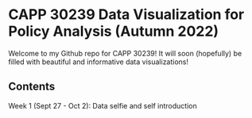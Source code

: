 # CAPP 30239 Data Visualization for Policy Analysis (Autumn 2022)
Welcome to my Github repo for CAPP 30239! It will soon (hopefully) be filled 
with beautiful and informative data visualizations!

## Contents
Week 1 (Sept 27 - Oct 2): Data selfie and self introduction